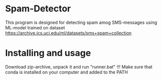 # Spam-Detector
This program is designed for detecting spam amog SMS-messages using ML-model trained on dataset https://archive.ics.uci.edu/ml/datasets/sms+spam+collection

# Installing and usage
Download zip-archive, unpack it and run "runner.bat"
!!! Make sure that conda is installed on your computer and added to the PATH
